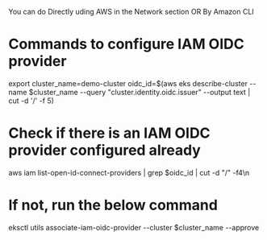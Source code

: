 You can do Directly uding AWS in the Network section 
     OR
By Amazon CLI
 # Commands to configure IAM OIDC provider
export cluster_name=demo-cluster
oidc_id=$(aws eks describe-cluster --name $cluster_name --query "cluster.identity.oidc.issuer" --output text | cut -d '/' -f 5) 
# Check if there is an IAM OIDC provider configured already
aws iam list-open-id-connect-providers | grep $oidc_id | cut -d "/" -f4\n
 # If not, run the below command

eksctl utils associate-iam-oidc-provider --cluster $cluster_name --approve


